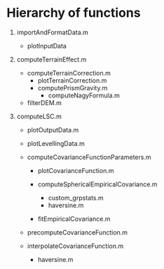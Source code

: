 
# Hierarchy of functions

1. importAndFormatData.m
   - plotInputData

2. computeTerrainEffect.m
   - computeTerrainCorrection.m
      - plotTerrainCorrection.m
      - computePrismGravity.m
         - computeNagyFormula.m
   - filterDEM.m

3. computeLSC.m
   - plotOutputData.m
   - plotLevellingData.m
                   
   - computeCovarianceFunctionParameters.m
     -  plotCovarianceFunction.m
     -  computeSphericalEmpiricalCovariance.m
        - custom_grpstats.m 
        - haversine.m

     -  fitEmpiricalCovariance.m
        
   - precomputeCovarianceFunction.m   
   - interpolateCovarianceFunction.m
     - haversine.m        
   


                 
 
